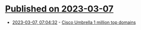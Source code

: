 # [Published on 2023-03-07](index.md)

* [2023-03-07, 07:04:32](https://lobste.rs/s/qxmkwz/cisco_umbrella_1_million_top_domains) - [Cisco Umbrella 1 million top domains](https://umbrella.cisco.com/blog/cisco-umbrella-1-million)
